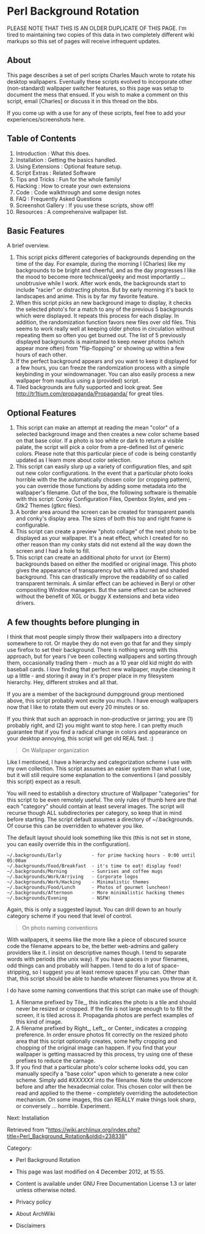 Perl Background Rotation
========================

  
 PLEASE NOTE THAT THIS IS AN OLDER DUPLICATE OF THIS PAGE. I'm tired to
maintaining two copies of this data in two completely different wiki
markups so this set of pages will receive infrequent updates.

About
-----

This page describes a set of perl scripts Charles Mauch wrote to rotate
his desktop wallpapers. Eventually these scripts evolved to incorporate
other (non-standard) wallpaper switcher features, so this page was setup
to document the mess that ensued. If you wish to make a comment on this
script, email [Charles] or discuss it in this thread on the bbs.

If you come up with a use for any of these scripts, feel free to add
your experiences/screenshots here.

Table of Contents
-----------------

1.  Introduction : What this does.
2.  Installation : Getting the basics handled.
3.  Using Extensions : Optional feature setup.
4.  Script Extras : Related Software
5.  Tips and Tricks : Fun for the whole family!
6.  Hacking : How to create your own extensions
7.  Code : Code walkthrough and some design notes
8.  FAQ : Frequently Asked Questions
9.  Screenshot Gallery : If you use these scripts, show off!
10. Resources : A comprehensive wallpaper list.

Basic Features
--------------

A brief overview.

1.  This script picks different categories of backgrounds depending on
    the time of the day. For example, during the morning I (Charles)
    like my backgrounds to be bright and cheerful, and as the day
    progresses I like the mood to become more technical/geeky and most
    importantly ... unobtrusive while I work. After work ends, the
    backgrounds start to include "racier" or distracting photos. But by
    early morning it's back to landscapes and anime. This is by far my
    favorite feature.
2.  When this script picks an new background image to display, it checks
    the selected photo's for a match to any of the previous 5
    backgrounds which were displayed. It repeats this process for each
    display. In addition, the randomization function favors new files
    over old files. This seems to work really well at keeping older
    photos in circulation without repeating them so often you get burned
    out. The list of 5 previously displayed backgrounds is maintained to
    keep newer photos (which appear more often) from "flip-flopping" or
    showing up within a few hours of each other.
3.  If the perfect background appears and you want to keep it displayed
    for a few hours, you can freeze the randomization process with a
    simple keybinding in your windowmanager. You can also easily process
    a new wallpaper from nautilus using a (provided) script.
4.  Tiled backgrounds are fully supported and look great. See
    http://tr1tium.com/propaganda/Propaganda/ for great tiles.

Optional Features
-----------------

1.  This script can make an attempt at reading the mean "color" of a
    selected background image and then creates a new color scheme based
    on that base color. If a photo is too white or dark to return a
    visible palate, the script will pick a color from a pre-defined list
    of generic colors. Please note that this particular piece of code is
    being constantly updated as I learn more about color selection.
2.  This script can easily slurp up a variety of configuration files,
    and spit out new color configurations. In the event that a
    particular photo looks horrible with the the automatically chosen
    color (or cropping pattern), you can override those functions by
    adding some metadata into the wallpaper's filename. Out of the box,
    the following software is themable with this script: Conky
    Configuration Files, Openbox Styles, and yes - Gtk2 Themes (gtkrc
    files).
3.  A border area around the screen can be created for transparent
    panels and conky's display area. The sizes of both this top and
    right frame is configurable.
4.  This script can create a preview "photo collage" of the next photo
    to be displayed as your wallpaper. It's a neat effect, which I
    created for no other reason than my conky stats did not extend all
    the way down the screen and I had a hole to fill.
5.  This script can create an additional photo for urxvt (or Eterm)
    backgrounds based on either the modified or original image. This
    photo gives the appearance of transparency but with a blurred and
    shaded background. This can drastically improve the readability of
    so called transparent terminals. A similar effect can be achieved in
    Beryl or other compositing Window managers. But the same effect can
    be achieved without the benefit of XGL or buggy X extensions and
    beta video drivers.

A few thoughts before plunging in
---------------------------------

I think that most people simply throw their wallpapers into a directory
somewhere to rot. Or maybe they do not even go that far and they simply
use firefox to set their background. There is nothing wrong with this
approach, but for years I've been collecting wallpapers and sorting
through them, occasionally trading them - much as a 10 year old kid
might do with baseball cards. I *love* finding that perfect new
wallpaper, maybe cleaning it up a little - and storing it away in it's
proper place in my filesystem hierarchy. Hey, different strokes and all
that.

If you are a member of the background dumpground group mentioned above,
this script probably wont excite you much. I have enough wallpapers now
that I like to rotate them out every 20 minutes or so.

If you think that such an approach in non-productive or jarring; you are
(1) probably right, and (2) you might want to stop here. I can pretty
much guarantee that if you find a radical change in colors and
appearance on your desktop annoying, this script will get old REAL
fast. :)

> On Wallpaper organization

Like I mentioned, I have a hierarchy and categorization scheme I use
with my own collection. This script assumes an easier system than what I
use, but it will still require some explanation to the conventions I
(and possibly this script) expect as a result.

You will need to establish a directory structure of Wallpaper
"categories" for this script to be even remotely useful. The only rules
of thumb here are that each "category" should contain at least several
images. The script will recurse though ALL subdirectories per category,
so keep that in mind before starting. The script default assumes a
directory of ~/.backgrounds. Of course this can be overridden to
whatever you like.

The default layout should look something like this (this is not set in
stone, you can easily override this in the configuration).

    ~/.backgrounds/Early           - for prime hacking hours - 0:00 until 05:00am
    ~/.backgrounds/Food/Breakfast  - it's time to eat! display food!
    ~/.backgrounds/Morning         - Sunrises and coffee mugs
    ~/.backgrounds/Work/Arriving   - Corporate logos
    ~/.backgrounds/Work/Hacking    - Minimalistic themes
    ~/.backgrounds/Food/Lunch      - Photos of gourmet luncheon!
    ~/.backgrounds/Afternoon       - More minimalistic hacking themes
    ~/.backgrounds/Evening         - NSFW!

Again, this is only a suggested layout. You can drill down to an hourly
category scheme if you need that level of control.

> On photo naming conventions

With wallpapers, it seems like the more like a piece of obscured source
code the filename appears to be, the better web-admins and gallery
providers like it. I insist on descriptive names though. I tend to
separate words with periods (the unix way). If you have spaces in your
filenames, odd things can and probably will happen. I tend to do a lot
of space-stripping, so I suggest you at least remove spaces if you can.
Other than that, this script should be able to handle whatever filenames
you throw at it.

I do have some naming conventions that this script can make use of
though:

1.  A filename prefixed by Tile_, this indicates the photo is a tile and
    should never be resized or cropped. If the file is not large enough
    to to fill the screen, it is tiled across it. Propaganda photos are
    perfect examples of this kind of image.
2.  A filename prefixed by Right_, Left_, or Center_ indicates a
    cropping preference. In order ensure photos fit correctly on the
    resized photo area that this script optionally creates, some hefty
    cropping and chopping of the original image can happen. If you find
    that your wallpaper is getting massacred by this process, try using
    one of these prefixes to reduce the carnage.
3.  If you find that a particular photo's color scheme looks odd, you
    can manually specify a "base color" upon which to generate a new
    color scheme. Simply add _#XXXXXX_ into the filename. Note the
    underscore before and after the hexadecmial color. This chosen color
    will then be read and applied to the theme - completely overriding
    the autodetection mechanism. On some images, this can REALLY make
    things look sharp, or conversely ... horrible. Experiment.

Next: Installation

Retrieved from
"https://wiki.archlinux.org/index.php?title=Perl_Background_Rotation&oldid=238338"

Category:

-   Perl Background Rotation

-   This page was last modified on 4 December 2012, at 15:55.
-   Content is available under GNU Free Documentation License 1.3 or
    later unless otherwise noted.
-   Privacy policy
-   About ArchWiki
-   Disclaimers
